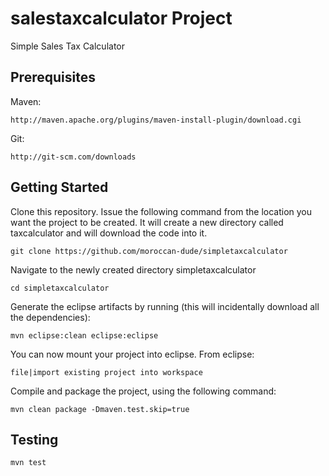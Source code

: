 # salestaxcalculator Project
Simple Sales Tax Calculator

## Prerequisites
Maven:
```
http://maven.apache.org/plugins/maven-install-plugin/download.cgi
```

Git:
```
http://git-scm.com/downloads
```


## Getting Started
Clone this repository. Issue the following command from the location you want the project to be created. 
It will create a new directory called taxcalculator and will download the code into it.

```
git clone https://github.com/moroccan-dude/simpletaxcalculator
```

Navigate to the newly created directory simpletaxcalculator
```
cd simpletaxcalculator
```

Generate the eclipse artifacts by running (this will incidentally download all the dependencies):

```
mvn eclipse:clean eclipse:eclipse
```

You can now mount your project into eclipse. From eclipse:
``` 
file|import existing project into workspace
```

Compile and package the project, using the following command:

```
mvn clean package -Dmaven.test.skip=true
```

## Testing
```
mvn test
```
